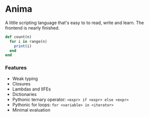 # Anima

A little scripting language that's easy to to read, write and learn. The frontend is nearly finished.


```ruby
def count(n)
  for i in range(n)
    print(i)
  end
end
```

### Features

* Weak typing
* Closures
* Lambdas and IIFEs
* Dictionaries
* Pythonic ternary operator: `<expr> if <expr> else <expr>`
* Pythonic for loops: `for <variable> in <iterator>`
* Minimal evaluation

